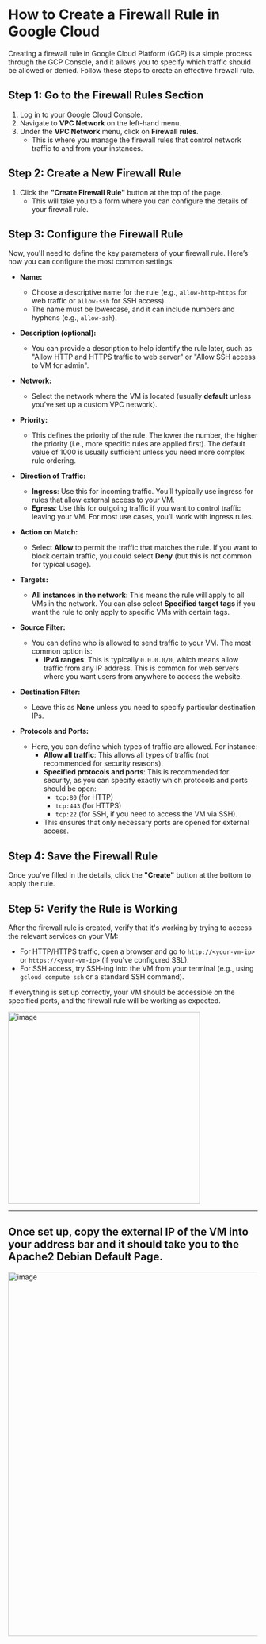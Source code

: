 # How to Create a Firewall Rule in Google Cloud

Creating a firewall rule in Google Cloud Platform (GCP) is a simple process through the GCP Console, and it allows you to specify which traffic should be allowed or denied. Follow these steps to create an effective firewall rule.

## Step 1: Go to the Firewall Rules Section
1. Log in to your Google Cloud Console.
2. Navigate to **VPC Network** on the left-hand menu.
3. Under the **VPC Network** menu, click on **Firewall rules**.
   - This is where you manage the firewall rules that control network traffic to and from your instances.

## Step 2: Create a New Firewall Rule
1. Click the **"Create Firewall Rule"** button at the top of the page.
   - This will take you to a form where you can configure the details of your firewall rule.

## Step 3: Configure the Firewall Rule
Now, you'll need to define the key parameters of your firewall rule. Here’s how you can configure the most common settings:

- **Name:**
   - Choose a descriptive name for the rule (e.g., `allow-http-https` for web traffic or `allow-ssh` for SSH access).
   - The name must be lowercase, and it can include numbers and hyphens (e.g., `allow-ssh`).
  
- **Description (optional):**
   - You can provide a description to help identify the rule later, such as "Allow HTTP and HTTPS traffic to web server" or "Allow SSH access to VM for admin".
  
- **Network:**
   - Select the network where the VM is located (usually **default** unless you’ve set up a custom VPC network).
  
- **Priority:**
   - This defines the priority of the rule. The lower the number, the higher the priority (i.e., more specific rules are applied first). The default value of 1000 is usually sufficient unless you need more complex rule ordering.
  
- **Direction of Traffic:**
   - **Ingress**: Use this for incoming traffic. You’ll typically use ingress for rules that allow external access to your VM.
   - **Egress**: Use this for outgoing traffic if you want to control traffic leaving your VM. For most use cases, you’ll work with ingress rules.
  
- **Action on Match:**
   - Select **Allow** to permit the traffic that matches the rule. If you want to block certain traffic, you could select **Deny** (but this is not common for typical usage).
  
- **Targets:**
   - **All instances in the network**: This means the rule will apply to all VMs in the network. You can also select **Specified target tags** if you want the rule to only apply to specific VMs with certain tags.
  
- **Source Filter:**
   - You can define who is allowed to send traffic to your VM. The most common option is:
     - **IPv4 ranges**: This is typically `0.0.0.0/0`, which means allow traffic from any IP address. This is common for web servers where you want users from anywhere to access the website.
  
- **Destination Filter:**
   - Leave this as **None** unless you need to specify particular destination IPs.
  
- **Protocols and Ports:**
   - Here, you can define which types of traffic are allowed. For instance:
     - **Allow all traffic**: This allows all types of traffic (not recommended for security reasons).
     - **Specified protocols and ports**: This is recommended for security, as you can specify exactly which protocols and ports should be open:
       - `tcp:80` (for HTTP)
       - `tcp:443` (for HTTPS)
       - `tcp:22` (for SSH, if you need to access the VM via SSH).
     - This ensures that only necessary ports are opened for external access.

## Step 4: Save the Firewall Rule
Once you've filled in the details, click the **"Create"** button at the bottom to apply the rule.

## Step 5: Verify the Rule is Working
After the firewall rule is created, verify that it's working by trying to access the relevant services on your VM:

- For HTTP/HTTPS traffic, open a browser and go to `http://<your-vm-ip>` or `https://<your-vm-ip>` (if you've configured SSL).
- For SSH access, try SSH-ing into the VM from your terminal (e.g., using `gcloud compute ssh` or a standard SSH command).

If everything is set up correctly, your VM should be accessible on the specified ports, and the firewall rule will be working as expected.


<img width="387" alt="image" src="https://github.com/user-attachments/assets/298eb688-86e8-4df4-906b-89fc18a00534" />

---

## Once set up, copy the external IP of the VM into your address bar and it should take you to the Apache2 Debian Default Page. 

<img width="734" alt="image" src="https://github.com/user-attachments/assets/06ff131b-30ae-4d1b-ac18-61066bdf423a" />


